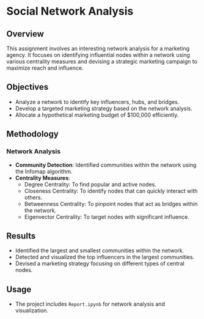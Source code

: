 # Social Network Analysis

## Overview
This assignment involves an interesting network analysis for a marketing agency. It focuses on identifying influential nodes within a network using various centrality measures and devising a strategic marketing campaign to maximize reach and influence.

## Objectives
- Analyze a network to identify key influencers, hubs, and bridges.
- Develop a targeted marketing strategy based on the network analysis.
- Allocate a hypothetical marketing budget of $100,000 efficiently.

## Methodology
### Network Analysis
- **Community Detection**: Identified communities within the network using the Infomap algorithm.
- **Centrality Measures**:
  - Degree Centrality: To find popular and active nodes.
  - Closeness Centrality: To identify nodes that can quickly interact with others.
  - Betweenness Centrality: To pinpoint nodes that act as bridges within the network.
  - Eigenvector Centrality: To target nodes with significant influence.

## Results
- Identified the largest and smallest communities within the network.
- Detected and visualized the top influencers in the largest communities.
- Devised a marketing strategy focusing on different types of central nodes.

## Usage
- The project includes `Report.ipynb` for network analysis and visualization.
